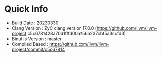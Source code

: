 # Quick Info
* Build Date : 20230330
* Clang Version : ZyC clang version 17.0.0 (https://github.com/llvm/llvm-project c5c6781428a70d1fffd00a256a237cbf5a3ccfd3)
* Binutils Version : master
* Compiled Based : https://github.com/llvm/llvm-project/commit/c5c67814

